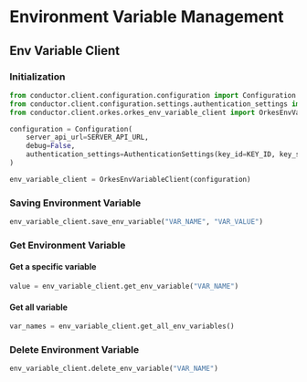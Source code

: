 # Environment Variable Management

## Env Variable Client

### Initialization
```python
from conductor.client.configuration.configuration import Configuration
from conductor.client.configuration.settings.authentication_settings import AuthenticationSettings
from conductor.client.orkes.orkes_env_variable_client import OrkesEnvVariableClient

configuration = Configuration(
    server_api_url=SERVER_API_URL,
    debug=False,
    authentication_settings=AuthenticationSettings(key_id=KEY_ID, key_secret=KEY_SECRET)
)

env_variable_client = OrkesEnvVariableClient(configuration)
```

### Saving Environment Variable

```python
env_variable_client.save_env_variable("VAR_NAME", "VAR_VALUE")
```

### Get Environment Variable

#### Get a specific variable

```python
value = env_variable_client.get_env_variable("VAR_NAME")
```

#### Get all variable

```python
var_names = env_variable_client.get_all_env_variables()
```

### Delete Environment Variable

```python
env_variable_client.delete_env_variable("VAR_NAME")
```
